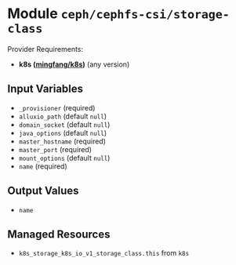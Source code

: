 
# Module `ceph/cephfs-csi/storage-class`

Provider Requirements:
* **k8s ([mingfang/k8s](https://registry.terraform.io/providers/mingfang/k8s/latest))** (any version)

## Input Variables
* `_provisioner` (required)
* `alluxio_path` (default `null`)
* `domain_socket` (default `null`)
* `java_options` (default `null`)
* `master_hostname` (required)
* `master_port` (required)
* `mount_options` (default `null`)
* `name` (required)

## Output Values
* `name`

## Managed Resources
* `k8s_storage_k8s_io_v1_storage_class.this` from `k8s`

